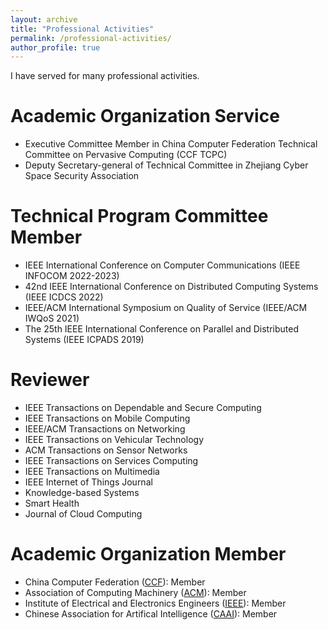 ```yaml
---
layout: archive
title: "Professional Activities"
permalink: /professional-activities/
author_profile: true
---
```

I have served for many professional activities.

Academic Organization Service
======
* Executive Committee Member in China Computer Federation Technical Committee on Pervasive Computing (CCF TCPC)
* Deputy Secretary-general of Technical Committee in Zhejiang Cyber Space Security Association

Technical Program Committee Member
======
* IEEE International Conference on Computer Communications (IEEE INFOCOM 2022-2023)
* 42nd IEEE International Conference on Distributed Computing Systems (IEEE ICDCS 2022)
* IEEE/ACM International Symposium on Quality of Service (IEEE/ACM IWQoS 2021)
* The 25th IEEE International Conference on Parallel and Distributed Systems (IEEE ICPADS 2019)

Reviewer
======
* IEEE Transactions on Dependable and Secure Computing
* IEEE Transactions on Mobile Computing
* IEEE/ACM Transactions on Networking
* IEEE Transactions on Vehicular Technology
* ACM Transactions on Sensor Networks
* IEEE Transactions on Services Computing
* IEEE Transactions on Multimedia
* IEEE Internet of Things Journal
* Knowledge-based Systems
* Smart Health
* Journal of Cloud Computing

Academic Organization Member
======
* China Computer Federation ([CCF](https://www.ccf.org.cn/)): Member
* Association of Computing Machinery ([ACM](https://www.acm.org/)): Member
* Institute of Electrical and Electronics Engineers ([IEEE](https://www.ieee.org)): Member
* Chinese Association for Artifical Intelligence ([CAAI](https://www.caai.cn)): Member